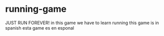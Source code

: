 # running-game
JUST RUN FOREVER!
in this game we have to learn running
this game is in spanish
esta game es en esponal
